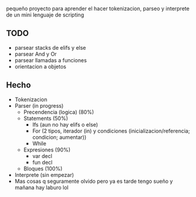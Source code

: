 pequeño proyecto para aprender el hacer tokenizacion, parseo y interprete de un mini lenguaje de scripting

## TODO
- parsear stacks de elifs y else
- parsear And y Or
- parsear llamadas a funciones
- orientacion a objetos

## Hecho
- Tokenizacion
- Parser (in progress)
    - Precendencia (logica) (80%)
    - Statements (50%)
        - Ifs (aun no hay elifs o else)
        - For (2 tipos, iterador (in) y condiciones (inicializacion/referencia; condicion; aumentar))
        - While
    - Expresiones (90%)
        - var decl
        - fun decl
    - Bloques (100%)
- Interprete (sin empezar)
- Mas cosas q seguramente olvido pero ya es tarde tengo sueño y mañana hay laburo lol